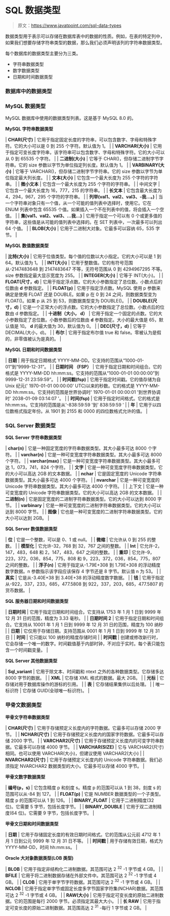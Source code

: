 # SQL 数据类型

> 原文：<https://www.javatpoint.com/sql-data-types>

数据类型用于表示可以存储在数据库表中的数据的性质。例如，在表的特定列中，如果我们想要存储字符串类型的数据，那么我们必须声明该列的字符串数据类型。

每个数据库的数据类型主要分为三类。

*   字符串数据类型
*   数字数据类型
*   日期和时间数据类型

### 数据库中的数据类型

### MySQL 数据类型

MySQL 数据库中使用的数据类型列表。这是基于 MySQL 8.0 的。

**MySQL 字符串数据类型**

| **CHAR(尺寸)** | 它用于指定固定长度的字符串，可以包含数字、字母和特殊字符。它的大小可以是 0 到 255 个字符。默认值为 1。 |
| **VARCHAR(大小)** | 它用于指定可变长度字符串，该字符串可以包含数字、字母和特殊字符。它的大小可以从 0 到 65535 个字符。 |
| **二进制(大小)** | 它等于 CHAR()，但存储二进制字节字符串。它的 size 参数以字节为单位指定列长度。默认值为 1。 |
| **VARBINARY(大小)** | 它等于 VARCHAR()，但存储二进制字节字符串。它的 size 参数以字节为单位指定最大列长度。 |
| **文本(大小)** | 它包含一个最大长度为 255 个字符的字符串。 |
| **微小文本** | 它包含一个最大长度为 255 个字符的字符串。 |
| 中间文字 | 它包含一个最大长度为 16，777，215 的字符串。 |
| **长文本** | 它包含最大长度为 4，294，967，295 个字符的字符串。 |
| **列举(val1、val2、val3、-我...。)** | 当一个字符串对象只有一个值，从一个可能的值列表中选择时，使用它。它在 ENUM 列表中包含 65535 个值。如果插入一个不在列表中的值，将会插入一个空值。 |
| **集(val1、val2、val3、...我...)** | 它用于指定一个可以有 0 个或更多值的字符串，这些值是从可能的值列表中选择的。在 SET 列表中，一次最多可以列出 64 个值。 |
| **BLOB(大小)** | 它用于二进制大对象。它最多可以容纳 65，535 字节。 |

**MySQL 数值数据类型**

| **比特(大小)** | 它用于位值类型。每个值的位数以大小指定。它的大小可以是 1 到 64。默认值为 1。 |
| **INT(大小)** | 它用于整数值。它的有符号范围从-2147483648 到 2147483647 不等，无符号范围从 0 到 4294967295 不等。size 参数指定最大显示宽度为 255。 |
| **INTEGER(大小)** | 它等于 INT(大小)。 |
| **FLOAT(尺寸，d)** | 它用于指定浮点数。它的大小参数指定了总位数。小数点后的位数由 **d** 参数指定。 |
| **FLOAT(p)** | 它用于指定浮点数。MySQL 使用 p 参数来确定是使用 FLOAT 还是 DOUBLE。如果 p 在 0 到 24 之间，则数据类型变为 FLOAT()。如果 p 从 25 到 53，则数据类型变为 DOUBLE()。 |
| **DOUBLE(尺寸，d)** | 它是一个正常大小的浮点数。它的大小参数指定了总位数。小数点后的位数由 d 参数指定。 |
| **十进制（大小， d）** | 它用于指定一个固定的点数。它的大小参数指定了总位数。小数参数后的位数由 **d** 参数指定。大小的最大值是 65，默认值是 10。 **d** 的最大值为 30，默认值为 0。 |
| **DEC(尺寸，d)** | 它等于 DECIMAL(大小，d)。 |
| **布尔** | 它用于指定布尔值 true 和 false。零被认为是假的，非零值被认为是真的。 |

**MySQL 日期和时间数据类型**

| **日期** | 用于指定日期格式 YYYY-MM-DD。它支持的范围从“1000-01-01”到“9999-12-31”。 |
| **日期时间 （FSP）** | 它用于指定日期和时间组合。它的格式是 YYYY-MM-DD hh:mm:ss。它支持的范围从“1000-01-01 00:00:00”到 9999-12-31 23:59:59”。 |
| **时间戳(fsp)** | 它用于指定时间戳。它的值存储为自 Unix 纪元(' 1970-01-01 00:00:00' UTC)以来的秒数。它的格式是 YYYY-MM-DD hh:mm:ss。它支持的范围是世界协调时' 1970-01-01 00:00:01 '到世界协调时' 2038-01-09 03:14:07 '。 |
| **时间(fsp)** | 它用于指定时间格式。它的格式是 hh:mm:ss。它支持的范围是从'-838:59:59 '到' 838:59:59 ' |
| **年** | 它用于以四位数格式指定年份。从 1901 到 2155 和 0000 的四位数格式允许的值。 |

### SQL Server 数据类型

**SQL Server 字符串数据类型**

| **char(n)** | 它是一种固定宽度的字符串数据类型。其大小最多可达 8000 个字符。 |
| **varchar(n)** | 它是一种可变宽度字符串数据类型。其大小最多可达 8000 个字符。 |
| **varchar(max)** | 它是一种可变宽度字符串数据类型。其大小最多可达 1，073，741，824 个字符。 |
| **文字** | 它是一种可变宽度字符串数据类型。它的大小可以高达 2GB 的文本数据。 |
| **nchar** | 它是固定宽度的 Unicode 字符串数据类型。其大小最多可达 4000 个字符。 |
| **nvarchar** | 它是一种可变宽度的 Unicode 字符串数据类型。其大小最多可达 4000 个字符。 |
| 上下文 | 它是一种可变宽度的 Unicode 字符串数据类型。它的大小可以高达 2GB 的文本数据。 |
| **二进制(n)** | 它是固定宽度的二进制字符串数据类型。它的大小可以达到 8000 字节。 |
| **varbinary** | 它是一种可变宽度的二进制字符串数据类型。它的大小可以达到 8000 字节。 |
| **图像** | 它也是一种可变宽度的二进制字符串数据类型。它的大小可以达到 2GB。 |

**SQL Server 数值数据类型**

| **位** | 它是一个整数，可以是 0、1 或 null。 |
| **微缩** | 它允许从 0 到 255 的整数。 |
| **模型化** | 它允许-32，768 到 32，767 之间的整数。 |
| **Int** | 它允许-2，147，483，648 和 2，147，483，647 之间的整数。 |
| **重印** | 它允许-9，223，372，036，854，775，808 和 9，223，372，036，854，775，807 之间的整数。 |
| **浮子(n)** | 它用于指定从-1.79E+308 到 1.79E+308 的浮动精度数字数据。n 参数指示该字段应该保存 4 字节还是 8 字节。默认值 n 为 53。 |
| **真实** | 它是从-3.40E+38 到 3.40E+38 的浮动精度数字数据。 |
| **钱** | 它用于指定从-922，337，233，685，477.5808 到 922，337，203，685，477.5807 的货币数据。 |

**SQL 服务器日期和时间数据类型**

| **日期时间** | 它用于指定日期和时间组合。它支持从 1753 年 1 月 1 日到 9999 年 12 月 31 日的范围，精度为 3.33 毫秒。 |
| **日期时间 2** | 它用于指定日期和时间组合。它支持从 10001 年 1 月 1 日到 9999 年 12 月 31 日的范围，精度为 100 纳秒 |
| **日期** | 它仅用于存储日期。支持范围从 0001 年 1 月 1 日到 9999 年 12 月 31 日 |
| **时间** | 它只能以 100 纳秒的精度存储时间 |
| **时间戳** | 创建或修改新行时，它会存储一个唯一的数字。时间戳值基于内部时钟，不对应于实时。每个表只能包含一个时间戳变量。 |

**SQL Server 其他数据类型**

| **Sql_variant** | 它用于除文本、时间戳和 ntext 之外的各种数据类型。它存储多达 8000 字节的数据。 |
| **XML** | 它存储 XML 格式的数据。最大 2GB。 |
| **光标** | 它存储对用于数据库操作的游标的引用。 |
| **表** | 它存储结果集供以后处理。 |
| 唯一标识符 | 它存储 GUID(全球唯一标识符)。 |

### 甲骨文数据类型

**甲骨文字符串数据类型**

| **CHAR(尺寸)** | 它用于存储预定义长度内的字符数据。它最多可以存储 2000 字节。 |
| **NCHAR(尺寸)** | 它用于存储预定义长度内的国家字符数据。它最多可以存储 2000 字节。 |
| **VARCHAR2(尺寸)** | 它用于存储预定义长度内的可变字符串数据。它最多可以存储 4000 字节。 |
| **VARCHAR(SIZE)** | 它与 VARCHAR2(尺寸)相同。也可以使用 VARCHAR(大小)，但建议使用 VARCHAR2(大小) |
| **NVARCHAR2(尺寸)** | 它用于存储预定义长度内的 Unicode 字符串数据。我们必须指定 NVARCHAR2 数据类型的大小。它最多可以存储 4000 字节。 |

**甲骨文数字数据类型**

| **编号(p，s)** | 它包含精度 p 和刻度 s。精度 p 的范围可以从 1 到 38，刻度 s 的范围可以从-84 到 127。 |
| **FLOAT(p)** | 它是 NUMBER 数据类型的一个子类型。精度 p 的范围可以从 1 到 126。 |
| **BINARY_FLOAT** | 它用于二进制精度(32 位)。它需要 5 字节，包括长度字节。 |
| **BINARY_DOUBLE** | 它用于双二进制精度(64 位)。它需要 9 字节，包括长度字节。 |

**甲骨文日期和时间数据类型**

| **日期** | 它用于存储固定长度的有效日期时间格式。它的范围从公元前 4712 年 1 月 1 日到公元 9999 年 12 月 31 日不等。 |
| **时间戳** | 用于存储有效日期，格式为 YYYY-MM-DD，时间 hh:mm:ss。 |

**Oracle 大对象数据类型(LOB 类型)**

| **BLOB** | 它用于指定非结构化二进制数据。其范围可达 2 <sup>32</sup> -1 字节或 4 GB。 |
| **BFILE** | 它用于将二进制数据存储在外部文件中。其范围可达 2 <sup>32</sup> -1 字节或 4 GB。 |
| **CLOB** | 它用于单字节字符数据。其范围可达 2 <sup>32</sup> -1 字节或 4 GB。 |
| **NCLOB** | 它用于指定单字节或固定长度多字节国家字符集(NCHAR)数据。其范围可达 2 <sup>32</sup> -1 字节或 4 GB。 |
| **RAW(大小)** | 它用于指定可变长度的原始二进制数据。它的范围是每行 2000 字节。必须指定其最大大小。 |
| **长 RAW** | 它用于指定可变长度的原始二进制数据。其范围高达 2 <sup>31</sup> -每行 1 字节或 2 GB。 |